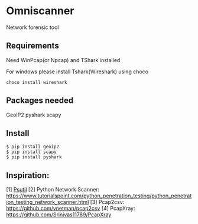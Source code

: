# Omniscanner
Network forensic tool

## Requirements
Need WinPcap(or Npcap) and TShark installed 

For windows please install Tshark(Wireshark) using choco 

`choco install wireshark `

## Packages needed
GeoIP2 pyshark scapy 

## Install
`$ pip install geoip2  `   
`$ pip install scapy  `   
`$ pip install pyshark  `   

## Inspiration:
[1] [Psutil](https://github.com/giampaolo/psutil/)
[2] Python Network Scanner: https://www.tutorialspoint.com/python_penetration_testing/python_penetration_testing_network_scanner.html
[3] Pcap2csv: https://github.com/vnetman/pcap2csv
[4] PcapXray: https://github.com/Srinivas11789/PcapXray
